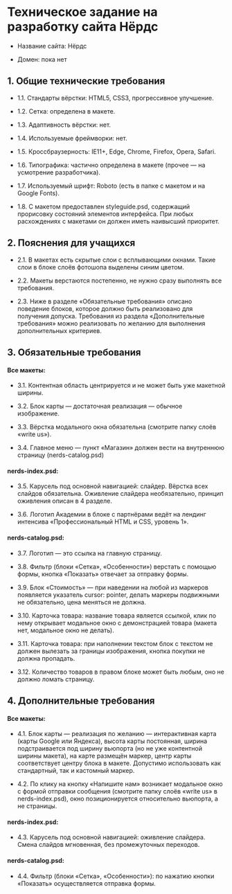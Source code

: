 # Техническое задание на разработку сайта Нёрдс

-   Название сайта: Нёрдс
    
-   Домен: пока нет
    

### 



## **1. Общие технические требования**

-   1.1. Стандарты вёрстки: HTML5, CSS3, прогрессивное улучшение.
    
-   1.2. Сетка: определена в макете.
    
-   1.3. Адаптивность вёрстки: нет.
    
-   1.4. Используемые фреймворки: нет.
    
-   1.5. Кроссбраузерность: IE11+, Edge, Chrome, Firefox, Opera, Safari.
    
-   1.6. Типографика: частично определена в макете (прочее — на усмотрение разработчика).
    
-   1.7. Используемый шрифт: Roboto (есть в папке с макетом и на Google Fonts).
    
-   1.8. С макетом предоставлен styleguide.psd, содержащий прорисовку состояний элементов интерфейса. При любых расхождениях с макетами он должен иметь наивысший приоритет.
    

 

## 2. Пояснения для учащихся

-   2.1. В макетах есть скрытые слои с всплывающими окнами. Такие слои в блоке слоёв фотошопа выделены синим цветом.
    
-   2.2. Макеты верстаются постепенно, не нужно сразу выполнять все требования.
    
-   2.3. Ниже в разделе «Обязательные требования» описано поведение блоков, которое должно быть реализовано для получения допуска. Требования из раздела «Дополнительные требования» можно реализовать по желанию для выполнения дополнительных критериев.
    

## 3. Обязательные требования

#### Все макеты:

-   3.1. Контентная область центрируется и не может быть уже макетной ширины.
    
-   3.2. Блок карты — достаточная реализация — обычное изображение.
    
-   3.3. Вёрстка модального окна обязательна (смотрите папку слоёв «write us»).
    
-   3.4. Главное меню — пункт «Магазин» должен вести на внутреннюю страницу (nerds-catalog.psd)

#### nerds-index.psd:

-   3.5. Карусель под основной навигацией: слайдер. Вёрстка всех слайдов обязательна. Оживление слайдера необязательно, принцип оживления описан в 4 разделе.
    
-   3.6. Логотип Академии в блоке с партнёрами ведёт на лендинг интенсива «Профессиональный HTML и CSS, уровень 1».

#### nerds-catalog.psd:

-   3.7. Логотип — это ссылка на главную страницу.

-   3.8. Фильтр (блоки «Сетка», «Особенности») верстать с помощью формы, кнопка «Показать» отвечает за отправку формы.

-   3.9. Блок «Стоимость» — при наведении на любой из маркеров появляется указатель cursor: pointer, делать маркеры подвижными не обязательно, цена меняться не должна.
 
-   3.10. Карточка товара: название товара является ссылкой, клик по нему открывает модальное окно с демонстрацией товара (макета нет, модальное окно не делать).
 
-   3.11. Карточка товара: при наполнении текстом блок с текстом не должен вылезать за границы изображения, кнопка покупки не должна пропадать.

-   3.12. Количество товаров в правом блоке может быть любым, оно не должно ломать страницу.

## 4. Дополнительные требования

#### Все макеты:

-   4.1. Блок карты — реализация по желанию — интерактивная карта (карты Google или Яндекса), высота карты постоянная, ширина подстраивается под ширину вьюпорта (но не уже контентной ширины макета), на карте размещён маркер, центр карты соответствует центру блока в макете. Допустимо использовать как стандартный, так и кастомный маркер.
    
-   4.2. По клику на кнопку «Напишите нам» возникает модальное окно с формой отправки сообщения (смотрите папку слоёв «write us» в nerds-index.psd), окно позиционируется относительно вьюпорта, а не страницы.

#### nerds-index.psd:

-   4.3. Карусель под основной навигацией: оживление слайдера. Cмена слайдов мгновенная, без промежуточных переходов.

#### nerds-catalog.psd:

-   4.4. Фильтр (блоки «Сетка», «Особенности»): по нажатию кнопки «Показать» осуществляется отправка формы.
